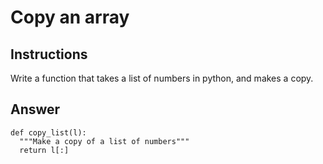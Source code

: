 # Copy an array
## Instructions

Write a function that takes a list of numbers in python, and makes a copy.

## Answer

	def copy_list(l):
	  """Make a copy of a list of numbers"""
	  return l[:]